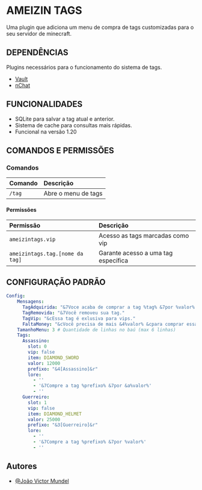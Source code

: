 
# AMEIZIN TAGS

Uma plugin que adiciona um menu de compra de tags customizadas para o seu servidor de minecraft.


## DEPENDÊNCIAS
Plugins necessários para o funcionamento do sistema de tags.

- [Vault](https://www.spigotmc.org/resources/vault.34315/)
- [nChat](https://www.nickuc.com/en/details/nchat)


## FUNCIONALIDADES

- SQLite para salvar a tag atual e anterior.
- Sistema de cache para consultas mais rápidas.
- Funcional na versão 1.20



## COMANDOS E PERMISSÕES

### Comandos

| Comando  | Descrição                           |
| :-------- | :----------------------------------- |
| `/tag`    |  Abre o menu de tags                  |

#### Permissões

| Permissão         | Descrição                                         |
| :------------------------------ | :------------------------------------ |
| `ameizintags.vip`               | Acesso as tags marcadas como vip    |
| `ameizintags.tag.[nome da tag]` | Garante acesso a uma tag específica |




## CONFIGURAÇÃO PADRÃO

```yaml
Config:
    Mensagens:
      TagAdquirida: "&7Voce acaba de comprar a tag %tag% &7por %valor%! &a(TAG ATIVA)"
      TagRemovida: "&7Você removeu sua tag."
      TagVip: "&cEssa tag é exlusiva para vips."
      FaltaMoney: "&cVocê precisa de mais &4%valor% &cpara comprar essa tag."
    TamanhoMenu: 3 # Quantidade de linhas no baú (max 6 linhas)
    Tags:
      Assassino:
        slot: 0
        vip: false
        item: DIAMOND_SWORD
        valor: 12000
        prefixo: "&4[Assassino]&r"
        lore:
          - ''
          - '&7Compre a tag %prefixo% &7por &a%valor%'
          - ''
      Guerreiro:
        slot: 1
        vip: false
        item: DIAMOND_HELMET
        valor: 25000
        prefixo: "&3[Guerreiro]&r"
        lore:
          - ''
          - '&7Compre a tag %prefixo% &7por %valor%'
          - ''
```


## Autores

- [@João Victor Mundel](https://www.github.com/joao100101)

